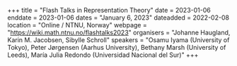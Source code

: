 +++
title = "Flash Talks in Representation Theory"
date = 2023-01-06
enddate = 2023-01-06
dates = "January 6, 2023"
dateadded = 2022-02-08
location = "Online / NTNU, Norway"
webpage = "https://wiki.math.ntnu.no/flashtalks2023"
organisers = "Johanne Haugland, Karin M. Jacobsen, Sibylle Schroll"
speakers = "Osamu Iyama (University of Tokyo), Peter Jørgensen (Aarhus University), Bethany Marsh (University of Leeds), María Julia Redondo (Universidad Nacional del Sur)"
+++

